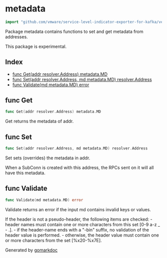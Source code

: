 <!-- Code generated by gomarkdoc. DO NOT EDIT -->

# metadata

```go
import "github.com/vmware/service-level-indicator-exporter-for-kafka/vendor/google.golang.org/grpc/internal/metadata"
```

Package metadata contains functions to set and get metadata from addresses.

This package is experimental.

## Index

- [func Get(addr resolver.Address) metadata.MD](<#func-get>)
- [func Set(addr resolver.Address, md metadata.MD) resolver.Address](<#func-set>)
- [func Validate(md metadata.MD) error](<#func-validate>)


## func Get

```go
func Get(addr resolver.Address) metadata.MD
```

Get returns the metadata of addr.

## func Set

```go
func Set(addr resolver.Address, md metadata.MD) resolver.Address
```

Set sets \(overrides\) the metadata in addr.

When a SubConn is created with this address, the RPCs sent on it will all have this metadata.

## func Validate

```go
func Validate(md metadata.MD) error
```

Validate returns an error if the input md contains invalid keys or values.

If the header is not a pseudo\-header, the following items are checked: \- header names must contain one or more characters from this set \[0\-9 a\-z \_ \- .\]. \- if the header\-name ends with a "\-bin" suffix, no validation of the header value is performed. \- otherwise, the header value must contain one or more characters from the set \[%x20\-%x7E\].



Generated by [gomarkdoc](<https://github.com/princjef/gomarkdoc>)
